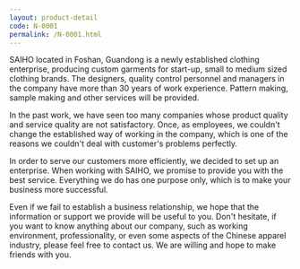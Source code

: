 ```yaml
---
layout: product-detail
code: N-0001
permalink: /N-0001.html
---
```

SAIHO located in Foshan, Guandong is a newly established clothing enterprise, producing custom garments for start-up, small to medium sized clothing brands. The designers, quality control personnel and managers in the company have more than 30 years of work experience. Pattern making, sample making and other services will be provided.

In the past work, we have seen too many companies whose product quality and service quality are not satisfactory. Once, as employees, we couldn't change the established way of working in the company, which is one of the reasons we couldn't deal with customer's problems perfectly.

In order to serve our customers more efficiently, we decided to set up an enterprise. When working with SAIHO, we promise to provide you with the best service. Everything we do has one purpose only, which is to make your business more successful.

Even if we fail to establish a business relationship, we hope that the information or support we provide will be useful to you.
Don't hesitate, if you want to know anything about our company, such as working environment, professionality, or even some aspects of the Chinese apparel industry, please feel free to contact us. We are willing and hope to make friends with you.